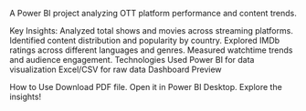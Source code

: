 A Power BI project analyzing OTT platform performance and content trends.

Key Insights:
Analyzed total shows and movies across streaming platforms.
Identified content distribution and popularity by country.
Explored IMDb ratings across different languages and genres.
Measured watchtime trends and audience engagement.
Technologies Used
Power BI for data visualization
Excel/CSV for raw data
Dashboard Preview

How to Use
Download PDF file.
Open it in Power BI Desktop.
Explore the insights!

